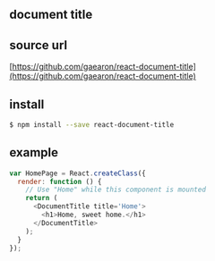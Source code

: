 ## document title

## source url
[https://github.com/gaearon/react-document-title](https://github.com/gaearon/react-document-title)
## install
```sh
$ npm install --save react-document-title
```
## example
```js
var HomePage = React.createClass({
  render: function () {
    // Use "Home" while this component is mounted
    return (
      <DocumentTitle title='Home'>
        <h1>Home, sweet home.</h1>
      </DocumentTitle>
    );
  }
});
```
